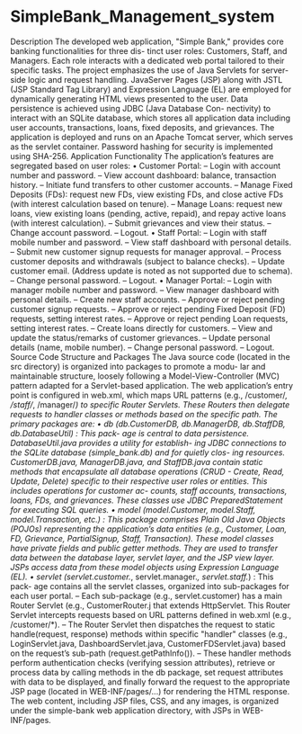 # SimpleBank_Management_system
Description
The developed web application, "Simple Bank," provides core banking functionalities for three dis-
tinct user roles: Customers, Staff, and Managers. Each role interacts with a dedicated web portal
tailored to their specific tasks. The project emphasizes the use of Java Servlets for server-side
logic and request handling. JavaServer Pages (JSP) along with JSTL (JSP Standard Tag
Library) and Expression Language (EL) are employed for dynamically generating HTML
views presented to the user. Data persistence is achieved using JDBC (Java Database Con-
nectivity) to interact with an SQLite database, which stores all application data including user
accounts, transactions, loans, fixed deposits, and grievances. The application is deployed and
runs on an Apache Tomcat server, which serves as the servlet container. Password hashing for
security is implemented using SHA-256.
Application Functionality
The application’s features are segregated based on user roles:
• Customer Portal:
– Login with account number and password.
– View account dashboard: balance, transaction history.
– Initiate fund transfers to other customer accounts.
– Manage Fixed Deposits (FDs): request new FDs, view existing FDs, and close active
FDs (with interest calculation based on tenure).
– Manage Loans: request new loans, view existing loans (pending, active, repaid), and
repay active loans (with interest calculation).
– Submit grievances and view their status.
– Change account password.
– Logout.
• Staff Portal:
– Login with staff mobile number and password.
– View staff dashboard with personal details.
– Submit new customer signup requests for manager approval.
– Process customer deposits and withdrawals (subject to balance checks).
– Update customer email. (Address update is noted as not supported due to schema).
– Change personal password.
– Logout.
• Manager Portal:
– Login with manager mobile number and password.
– View manager dashboard with personal details.
– Create new staff accounts.
– Approve or reject pending customer signup requests.
– Approve or reject pending Fixed Deposit (FD) requests, setting interest rates.
– Approve or reject pending Loan requests, setting interest rates.
– Create loans directly for customers.
– View and update the status/remarks of customer grievances.
– Update personal details (name, mobile number).
– Change personal password.
– Logout.
Source Code Structure and Packages
The Java source code (located in the src directory) is organized into packages to promote a modu-
lar and maintainable structure, loosely following a Model-View-Controller (MVC) pattern adapted
for a Servlet-based application. The web application’s entry point is configured in web.xml, which
maps URL patterns (e.g., /customer/*, /staff/*, /manager/*) to specific Router Servlets.
These Routers then delegate requests to handler classes or methods based on the specific path.
The primary packages are:
• db (db.CustomerDB, db.ManagerDB, db.StaffDB, db.DatabaseUtil) : This pack-
age is central to data persistence. DatabaseUtil.java provides a utility for establish-
ing JDBC connections to the SQLite database (simple_bank.db) and for quietly clos-
ing resources. CustomerDB.java, ManagerDB.java, and StaffDB.java contain static
methods that encapsulate all database operations (CRUD - Create, Read, Update, Delete)
specific to their respective user roles or entities. This includes operations for customer ac-
counts, staff accounts, transactions, loans, FDs, and grievances. These classes use JDBC
PreparedStatement for executing SQL queries.
• model (model.Customer, model.Staff, model.Transaction, etc.) : This package
comprises Plain Old Java Objects (POJOs) representing the application’s data entities
(e.g., Customer, Loan, FD, Grievance, PartialSignup, Staff, Transaction). These
model classes have private fields and public getter methods. They are used to transfer data
between the database layer, servlet layer, and the JSP view layer. JSPs access data from
these model objects using Expression Language (EL).
• servlet (servlet.customer.*, servlet.manager.*, servlet.staff.*) : This pack-
age contains all the servlet classes, organized into sub-packages for each user portal.
– Each sub-package (e.g., servlet.customer) has a main Router Servlet (e.g., CustomerRouter.j
that extends HttpServlet. This Router Servlet intercepts requests based on URL
patterns defined in web.xml (e.g., /customer/*).
– The Router Servlet then dispatches the request to static handle(request, response)
methods within specific "handler" classes (e.g., LoginServlet.java, DashboardServlet.java,
CustomerFDServlet.java) based on the request’s sub-path (request.getPathInfo()).
– These handler methods perform authentication checks (verifying session attributes),
retrieve or process data by calling methods in the db package, set request attributes
with data to be displayed, and finally forward the request to the appropriate JSP page
(located in WEB-INF/pages/...) for rendering the HTML response.
The web content, including JSP files, CSS, and any images, is organized under the simple-bank
web application directory, with JSPs in WEB-INF/pages.
